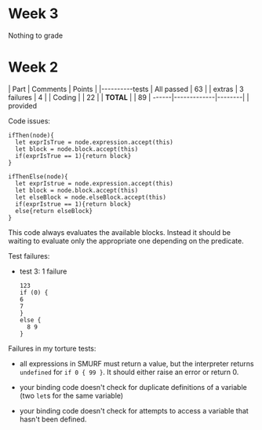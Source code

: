 # Week 3

Nothing to grade


# Week 2

| Part           | Comments    | Points |
|----------tests | All passed  |     63 |
| extras         | 3 failures  |      4 |
| Coding         |             |     22 |
| **TOTAL**      |             |     89 |
------|-------------|--------|
| provided

Code issues:

    ifThen(node){
      let exprIsTrue = node.expression.accept(this)
      let block = node.block.accept(this)
      if(exprIsTrue == 1){return block}
    }

    ifThenElse(node){
      let exprIstrue = node.expression.accept(this)
      let block = node.block.accept(this)
      let elseBlock = node.elseBlock.accept(this)
      if(exprIstrue == 1){return block}
      else{return elseBlock}
    }

This code always evaluates the available blocks. Instead it should be
waiting to evaluate only the appropriate one depending on the predicate.


Test failures:

- test 3: 1 failure

      123
      if (0) {
      6
      7
      }
      else {
        8 9
      }


Failures in my torture tests:

- all expressions in SMURF must return a value, but the interpreter
  returns `undefined` for `if 0 { 99 }`. It should either raise an error
  or return 0.

- your binding code doesn't check for duplicate definitions of a
  variable (two `let`s for the same variable)

- your binding code doesn't check for attempts to access a
  variable that hasn't been defined.